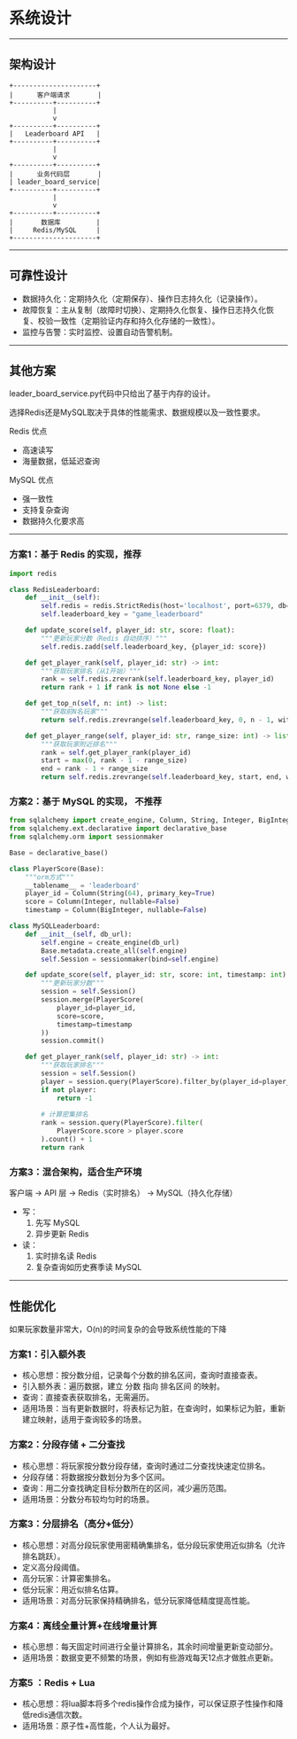 # 系统设计

---

## 架构设计

```
+---------------------+
|      客户端请求       |
+----------+----------+
           |
           v
+----------+----------+
|   Leaderboard API   |
+----------+----------+
           |
           v
+----------+----------+
|      业务代码层       |
| leader_board_service|
+----------+----------+
           |
           v
+----------+----------+
|       数据库         |
|     Redis/MySQL     |
+---------------------+
```

---

## 可靠性设计

- 数据持久化：定期持久化（定期保存）、操作日志持久化（记录操作）。
- 故障恢复：主从复制（故障时切换）、定期持久化恢复、操作日志持久化恢复、校验一致性（定期验证内存和持久化存储的一致性）。
- 监控与告警：实时监控、设置自动告警机制。

---

## 其他方案

leader_board_service.py代码中只给出了基于内存的设计。

选择Redis还是MySQL取决于具体的性能需求、数据规模以及一致性要求。

Redis 优点
- 高速读写
- 海量数据，低延迟查询

MySQL 优点
- 强一致性
- 支持复杂查询
- 数据持久化要求高

---

### 方案1：基于 Redis 的实现，推荐
```python
import redis

class RedisLeaderboard:
    def __init__(self):
        self.redis = redis.StrictRedis(host='localhost', port=6379, db=0)
        self.leaderboard_key = "game_leaderboard"

    def update_score(self, player_id: str, score: float):
        """更新玩家分数（Redis 自动排序）"""
        self.redis.zadd(self.leaderboard_key, {player_id: score})

    def get_player_rank(self, player_id: str) -> int:
        """获取玩家排名（从1开始）"""
        rank = self.redis.zrevrank(self.leaderboard_key, player_id)
        return rank + 1 if rank is not None else -1

    def get_top_n(self, n: int) -> list:
        """获取前N名玩家"""
        return self.redis.zrevrange(self.leaderboard_key, 0, n - 1, withscores=True)

    def get_player_range(self, player_id: str, range_size: int) -> list:
        """获取玩家附近排名"""
        rank = self.get_player_rank(player_id)
        start = max(0, rank - 1 - range_size)
        end = rank - 1 + range_size
        return self.redis.zrevrange(self.leaderboard_key, start, end, withscores=True)
```

### 方案2：基于 MySQL 的实现， 不推荐
```python
from sqlalchemy import create_engine, Column, String, Integer, BigInteger
from sqlalchemy.ext.declarative import declarative_base
from sqlalchemy.orm import sessionmaker

Base = declarative_base()

class PlayerScore(Base):
    """orm方式"""
    __tablename__ = 'leaderboard'
    player_id = Column(String(64), primary_key=True)
    score = Column(Integer, nullable=False)
    timestamp = Column(BigInteger, nullable=False)

class MySQLLeaderboard:
    def __init__(self, db_url):
        self.engine = create_engine(db_url)
        Base.metadata.create_all(self.engine)
        self.Session = sessionmaker(bind=self.engine)

    def update_score(self, player_id: str, score: int, timestamp: int):
        """更新玩家分数"""
        session = self.Session()
        session.merge(PlayerScore(
            player_id=player_id,
            score=score,
            timestamp=timestamp
        ))
        session.commit()

    def get_player_rank(self, player_id: str) -> int:
        """获取玩家排名"""
        session = self.Session()
        player = session.query(PlayerScore).filter_by(player_id=player_id).first()
        if not player:
            return -1
        
        # 计算密集排名
        rank = session.query(PlayerScore).filter(
            PlayerScore.score > player.score
        ).count() + 1
        return rank
```

### 方案3：混合架构，适合生产环境

客户端 → API 层 → Redis（实时排名） → MySQL（持久化存储）

- 写：
  1. 先写 MySQL
  2. 异步更新 Redis
- 读：
  1. 实时排名读 Redis
  2. 复杂查询如历史赛季读 MySQL

---

## 性能优化

如果玩家数量非常大，O(n)的时间复杂的会导致系统性能的下降

### 方案1：引入额外表
- 核心思想：按分数分组，记录每个分数的排名区间，查询时直接查表。
- 引入额外表：遍历数据，建立 分数 指向 排名区间 的映射。
- 查询：直接查表获取排名，无需遍历。
- 适用场景：当有更新数据时，将表标记为脏，在查询时，如果标记为脏，重新建立映射，适用于查询较多的场景。

### 方案2：分段存储 + 二分查找
- 核心思想：将玩家按分数分段存储，查询时通过二分查找快速定位排名。
- 分段存储：将数据按分数划分为多个区间。
- 查询：用二分查找确定目标分数所在的区间，减少遍历范围。
- 适用场景：分数分布较均匀时的场景。

### 方案3：分层排名（高分+低分）
- 核心思想：对高分段玩家使用密精确集排名，低分段玩家使用近似排名（允许排名跳跃）。
- 定义高分段阈值。
- 高分玩家：计算密集排名。
- 低分玩家：用近似排名估算。
- 适用场景：对高分玩家保持精确排名，低分玩家降低精度提高性能。

### 方案4：离线全量计算+在线增量计算
- 核心思想：每天固定时间进行全量计算排名，其余时间增量更新变动部分。
- 适用场景：数据变更不频繁的场景，例如有些游戏每天12点才做胜点更新。

### 方案5 ：Redis + Lua 
- 核心思想：将lua脚本将多个redis操作合成为操作，可以保证原子性操作和降低redis通信次数。
- 适用场景：原子性+高性能，个人认为最好。



